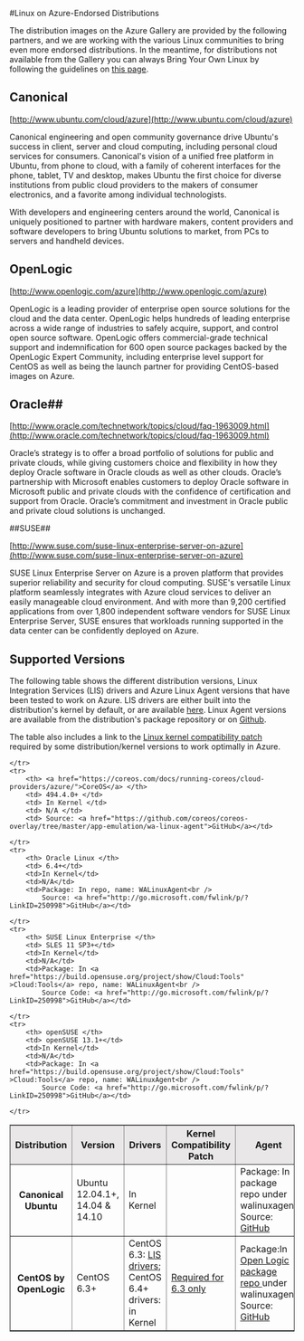 <properties urlDisplayName="Endorsed distributions" pageTitle="Endorsed distributions of Linux in Azure" metaKeywords="" description="Learn about Linux on Azure-endorsed distributions, including guidelines for Ubuntu, OpenLogic, and SUSE." metaCanonical="" services="virtual-machines" documentationCenter="" title="Linux on Azure-Endorsed Distributions" authors="szark" solutions="" manager="timlt" editor="tysonn" />

#Linux on Azure-Endorsed Distributions

The distribution images on the Azure Gallery are provided by the following partners, and we are working with the various Linux communities to bring even more endorsed distributions. In the meantime, for distributions not available from the Gallery you can always Bring Your Own Linux by following the guidelines on [this page](/zh-cn/documentation/articles/virtual-machines-linux-create-upload-vhd/).

## Canonical ##
 
[http://www.ubuntu.com/cloud/azure](http://www.ubuntu.com/cloud/azure)

Canonical engineering and open community governance drive Ubuntu's success in client, server and cloud computing,  including personal cloud services for consumers. Canonical's vision of a unified free platform in Ubuntu, from phone to cloud, with a family of coherent interfaces for the phone, tablet, TV and desktop, makes Ubuntu the first choice for diverse institutions from public cloud providers to the makers of consumer electronics, and a favorite among individual technologists.

With developers and engineering centers around the world, Canonical is uniquely positioned to partner with hardware makers, content providers and software developers to bring Ubuntu solutions to market, from PCs to servers and handheld devices.

## OpenLogic ##
 
[http://www.openlogic.com/azure](http://www.openlogic.com/azure)

OpenLogic is a leading provider of enterprise open source solutions for the cloud and the data center. OpenLogic helps hundreds of leading enterprise across a wide range of industries to safely acquire, support, and control open source software. OpenLogic offers commercial-grade technical support and indemnification for 600 open source packages backed by the OpenLogic Expert Community, including enterprise level support for CentOS as well as being the launch partner for providing CentOS-based images on Azure.

## Oracle##
[http://www.oracle.com/technetwork/topics/cloud/faq-1963009.html](http://www.oracle.com/technetwork/topics/cloud/faq-1963009.html)

Oracle’s strategy is to offer a broad portfolio of solutions for public and private clouds, while giving customers choice and flexibility in how they deploy Oracle software in Oracle clouds as well as other clouds.  Oracle’s partnership with Microsoft enables customers to deploy Oracle software in Microsoft public and private clouds with the confidence of certification and support from Oracle.  Oracle’s commitment and investment in Oracle public and private cloud solutions is unchanged.

##SUSE##
 
[http://www.suse.com/suse-linux-enterprise-server-on-azure](http://www.suse.com/suse-linux-enterprise-server-on-azure)

SUSE Linux Enterprise Server on Azure is a proven platform that provides superior reliability and security for cloud computing. SUSE's versatile Linux platform seamlessly integrates with Azure cloud services to deliver an easily manageable cloud environment. And with more than 9,200 certified applications from over 1,800 independent software vendors for SUSE Linux Enterprise Server, SUSE ensures that workloads running supported in the data center can be confidently deployed on Azure.

## Supported Versions ##

The following table shows the different distribution versions, Linux Integration Services (LIS) drivers and Azure Linux Agent versions that have been tested to work on Azure. LIS drivers are either built into the distribution's kernel by default, or are available [here](http://www.microsoft.com/zh-CN/download/details.aspx?id=41554). Linux Agent versions are available from the distribution's package repository or on [Github](https://github.com/azure/walinuxagent).

The table also includes a link to the [Linux kernel compatibility patch](http://go.microsoft.com/fwlink/?LinkID=403027&clcid=0x409) required by some distribution/kernel versions to work optimally in Azure.

<table border="1" width="600">
  <tr bgcolor="#E9E7E7">
		<th>Distribution</th>		
	    <th>Version</th>
	    <th>Drivers</th>
		<th>Kernel Compatibility Patch</th>
		<th>Agent</th>
			</tr>
	<tr>
		<th>  Canonical Ubuntu </th>
		<td> Ubuntu 12.04.1+, 14.04 & 14.10 </td>
		<td>In Kernel</td>
		<td><a style="display:none" href="http://go.microsoft.com/fwlink/?LinkID=275152&amp;clcid=0x409">Required for 12.04 or 12.04.01 only</a></td>
		<td>Package: In package repo under walinuxagent <br />
			Source: <a href="http://go.microsoft.com/fwlink/p/?LinkID=250998">GitHub</a></td>
			</tr>
	<tr>
		<th> CentOS by OpenLogic </th>
		<td> CentOS 6.3+</td>
	    <td>CentOS 6.3: <a href="http://www.microsoft.com/zh-CN/download/details.aspx?id=41554">LIS drivers</a>; CentOS 6.4+ drivers: in Kernel</td>
		<td><a href="http://go.microsoft.com/fwlink/?LinkID=275153&amp;clcid=0x409">Required for 6.3 only</a></td>
		<td>Package:In <a href="http://olcentgbl.trafficmanager.cn/openlogic/6/openlogic/x86_64/RPMS/">Open Logic package repo </a> under walinuxagent<br />
			Source: <a href="http://go.microsoft.com/fwlink/p/?LinkID=250998">GitHub</a></td>
 		
	</tr>
	<tr>
		<th> <a href="https://coreos.com/docs/running-coreos/cloud-providers/azure/">CoreOS</a> </th>
		<td> 494.4.0+ </td>
        <td> In Kernel </td>
		<td> N/A </td>
		<td> Source: <a href="https://github.com/coreos/coreos-overlay/tree/master/app-emulation/wa-linux-agent">GitHub</a></td>
		
	</tr>
	<tr>
		<th> Oracle Linux </th>
		<td> 6.4+</td>
        <td>In Kernel</td>
		<td>N/A</td>
		<td>Package: In repo, name: WALinuxAgent<br />
			Source: <a href="http://go.microsoft.com/fwlink/p/?LinkID=250998">GitHub</a></td>
		
	</tr>
	<tr>
		<th> SUSE Linux Enterprise </th>
		<td> SLES 11 SP3+</td>
        <td>In Kernel</td>
		<td>N/A</td>
		<td>Package: In <a href="https://build.opensuse.org/project/show/Cloud:Tools" >Cloud:Tools</a> repo, name: WALinuxAgent<br />
			Source Code: <a href="http://go.microsoft.com/fwlink/p/?LinkID=250998">GitHub</a></td>
		
	</tr>
	<tr>
		<th> openSUSE </th>
		<td> openSUSE 13.1+</td>
		<td>In Kernel</td>
		<td>N/A</td>
		<td>Package: In <a href="https://build.opensuse.org/project/show/Cloud:Tools" >Cloud:Tools</a> repo, name: WALinuxAgent<br />
			Source Code: <a href="http://go.microsoft.com/fwlink/p/?LinkID=250998">GitHub</a></td>
		
	</tr>
</table>

